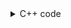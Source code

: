 <details><summary>C++ code</summary>

Runtime `95 ms` Beats `17.99%`.<br>
Memory `32.1 MB` Beats `38.54%`.

![](../../../../assets/1020.png)

</details>
